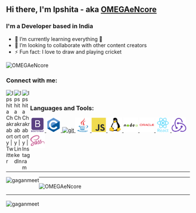 ## Hi there, I'm Ipshita - aka [OMEGAeNcore](https://github.com/OMEGAeNcore)

### I'm a Developer based in India

- 🌱 I’m currently learning everything 🤣
- 👯 I’m looking to collaborate with other content creators
- ⚡ Fun fact: I love to draw and playing cricket

<p align="left"> <img src="https://komarev.com/ghpvc/?username=OMEGAeNcore&label=Profile%20views&color=0e75b6&style=flat" alt="OMEGAeNcore" /> </p>

### Connect with me:

<p align="left"> <a href="https://twitter.com/IpshitaSolo" target="_blank"> <img align="left" alt="Ipshita Chakraborty | Twitter" width="22px" src="https://cdn.jsdelivr.net/npm/simple-icons@v3/icons/twitter.svg" /> </a> <a href="https://www.linkedin.com/in/ipshita-chakraborty/" target="_blank"> <img align="left" alt="Ipshita Chakraborty | LinkedIn" width="22px" src="https://cdn.jsdelivr.net/npm/simple-icons@v3/icons/linkedin.svg" /> </a> <a href="https://www.instagram.com/bobby_omega_solo/" target="_blank"> <img align="left" alt="Ipshita Chakraborty | Instagram" width="22px" src="https://cdn.jsdelivr.net/npm/simple-icons@v3/icons/instagram.svg" /> </a> </p>

<br />

<h3 align="left">Languages and Tools:</h3>
<p align="left"> <a href="https://getbootstrap.com" target="_blank"> <img src="https://raw.githubusercontent.com/devicons/devicon/master/icons/bootstrap/bootstrap-plain-wordmark.svg" alt="bootstrap" width="40" height="40"/> </a> <a href="https://www.cprogramming.com/" target="_blank"> <img src="https://raw.githubusercontent.com/devicons/devicon/master/icons/c/c-original.svg" alt="c" width="40" height="40"/> </a> <a href="https://git-scm.com/" target="_blank"> <img src="https://www.vectorlogo.zone/logos/git-scm/git-scm-icon.svg" alt="git" width="40" height="40"/> </a> <a href="https://www.java.com" target="_blank"> <img src="https://raw.githubusercontent.com/devicons/devicon/master/icons/java/java-original.svg" alt="java" width="40" height="40"/> </a> <a href="https://developer.mozilla.org/en-US/docs/Web/JavaScript" target="_blank"> <img src="https://raw.githubusercontent.com/devicons/devicon/master/icons/javascript/javascript-original.svg" alt="javascript" width="40" height="40"/> </a> <a href="https://www.linux.org/" target="_blank"> <img src="https://raw.githubusercontent.com/devicons/devicon/master/icons/linux/linux-original.svg" alt="linux" width="40" height="40"/> </a> <a href="https://nodejs.org" target="_blank"> <img src="https://raw.githubusercontent.com/devicons/devicon/master/icons/nodejs/nodejs-original-wordmark.svg" alt="nodejs" width="40" height="40"/> </a> <a href="https://www.oracle.com/" target="_blank"> <img src="https://raw.githubusercontent.com/devicons/devicon/master/icons/oracle/oracle-original.svg" alt="oracle" width="40" height="40"/> </a> <a href="https://reactjs.org/" target="_blank"> <img src="https://raw.githubusercontent.com/devicons/devicon/master/icons/react/react-original-wordmark.svg" alt="react" width="40" height="40"/> </a> <a href="https://redux.js.org" target="_blank"> <img src="https://raw.githubusercontent.com/devicons/devicon/master/icons/redux/redux-original.svg" alt="redux" width="40" height="40"/> </a> <a href="https://sass-lang.com" target="_blank"> <img src="https://raw.githubusercontent.com/devicons/devicon/master/icons/sass/sass-original.svg" alt="sass" width="40" height="40"/> </a> </p>
<br />
<br />

---

<p><img align="left" src="https://github-readme-stats.vercel.app/api/top-langs?username=gaganmeet&show_icons=true&theme=dark&locale=en&layout=compact" alt="gaganmeet" /></p>

---

<p><img align="center" src="https://github-readme-stats.vercel.app/api?username=OMEGAeNcore&hide=contribs,stars&theme=radical&show_icons=true&locale=en" alt="OMEGAeNcore" /></p>

---

<p><img align="center" src="https://github-readme-streak-stats.herokuapp.com/?user=gaganmeet&theme=dark" alt="gaganmeet" /></p>